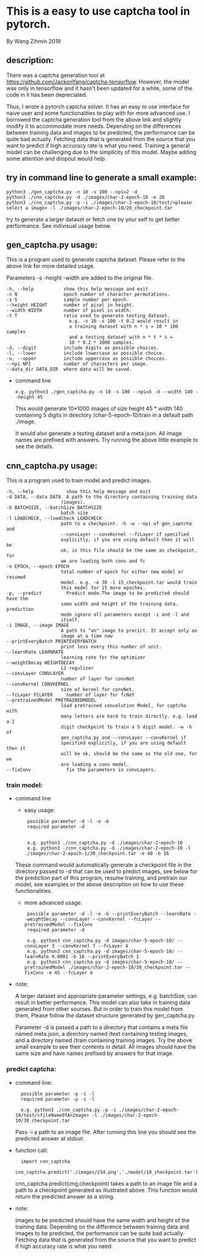 # This is a easy to use captcha tool in pytorch.
By Wang Zihmin 2019

## description:

There was a captcha generation tool at https://github.com/JackonYang/captcha-tensorflow. However, the model was only in tensorflow and it hasn't been updated for a while, some of the code in it has been depreciated.

Thus, I wrote a pytorch captcha solver. It has an easy to use interface for naive user and some functionalities to play with for more advanced use. I borrowed the captcha generation tool from the above link and slightly modify it to accommodate more needs. Depending on the differences between training data and images to be predicted, the performance can be quite bad actually. Fetching data that is generated from the source that you want to predict if high accuracy rate is what you need. Training a general model can be challenging due to the simplicity of this model. Maybe adding some attention and dropout would help.

## try in command line to generate a small example:

    python3 ./gen_captcha.py -n 10 -s 100 --npi=2 -d
    python3 ./cnn_captcha.py -d ./images/char-2-epoch-10 -e 20
    python3 ./cnn_captcha.py -p -i ./images/char-2-epoch-10/test/<please select a image> -l ./images/char-2-epoch-10/20_checkpoint.tar

try to generate a larger dataset or fetch one by your self to get better performance. See indivisual usage below.

## gen_captcha.py usage:

This is a program used to generate captcha dataset. Please refer to the above link for more detailed usage.
  
Parameters -s -height -width are added to the original file. 
  

    -h, --help           show this help message and exit
    -n N                 epoch number of character permutations.
    -s S                 sample number per epoch.
    --height HEIGHT      number of pixel in height.
    --width WIDTH        number of pixel in width.
    -t T                 ratio used to generate testing dataset.
                           e.g. -n 10 -s 100 -t 0.2 would result in 
                           a training dataset with n * s = 10 * 100 samples 
                           and a testing dataset with n * t * s = 
                           10 * 0.2 * 1000 samples.
    -d, --digit          include digits as possible choices.
    -l, --lower          include lowercase as possible choice.
    -u, --upper          include uppercase as possible choices.
    --npi NPI            number of characters per image.
    --data_dir DATA_DIR  where data will be saved.

  * command line
  

        
        e.g. python3 ./gen_captcha.py -n 10 -s 100 --npi=5 -d --width 140 --height 45 
    This would generate 10*1000 images of size height 45 * width 140 containing 5 digits in directory /char-5-epoch-10/train in a default path ./image. 
    
    It would also generate a testing dataset and a meta.json. All image names are prefixed with answers. Try running the above little example to see the details. 
        

## cnn_captcha.py usage: 
This is a program used to train model and predict images.

    -h, --help            show this help message and exit
    -d DATA, --data DATA  A path to the directory containing training data
                        (images).
    -b BATCHSIZE, --batchSize BATCHSIZE
                        batch size
    -l LOADCHECK, --loadCheck LOADCHECK
                        path to a checkpoint. -h -w --npi of gen_captcha and
                        --convLayer --convKernel --fcLayer if specified
                        explicitly, if you are using default then it will be
                        ok, in this file should be the same as checkpoint, for
                        we are loading both conv and fc
    -e EPOCH, --epoch EPOCH
                        total number of epoch for either new model or resumed
                        model. e.g. -e 30 -l 15_checkpoint.tar would train
                        this model for 15 more epoches.
    -p, --predict         Predict mode.The image to be predicted should have the
                        same width and height of the training data. prediction
                        mode ignore all parameters except -i and -l and
                        itself.
    -i IMAGE, --image IMAGE
                        A path to "an" image to precict. It accept only an
                        image at a time now
    --printEveryBatch PRINTEVERYBATCH
                        print loss every this number of unit.
    --learnRate LEARNRATE
                        learning rate for the optimizer
    --weightDecay WEIGHTDECAY
                        L2 regulizer
    --convLayer CONVLAYER
                        number of layer for convNet
    --convKernel CONVKERNEL
                        size of kernel for convNet.
    --fcLayer FCLAYER     number of layer for fcNet
    --pretrainedModel PRETRAINEDMODEL
                        load pretrained convolution Model, for captcha with
                        many letters are hard to train directly. e.g. load a 2
                        digit checkpoint to train a 5 digit model. -w -h of
                        gen_captcha.py and --convLayer --convKernel if
                        specified explicitly, if you are using default then it
                        will be ok, should be the same as the old one, for we
                        are loading a conv model.
    --fixConv             fix the parameters in convLayers.


### train model:
    

* command line
 
    *  easy usage:
            
            possible parameter -d -l -e -b
            required parameter -d

            
            e.g. python3 ./cnn_captcha.py -d ./images/char-2-epoch-10
            e.g. python3 ./cnn_captcha.py -d ./images/char-2-epoch-10 -l ./images/char-2-epoch-1/30_checkpoint.tar -e 40 -b 16
    These command would automatically generate a checkpoint file in the directory passed to -d that can be used to predict images, see below for the prediction part of this program, resume training, and pretrain our model, see examples or the above description on how to use these functionalities.
     * more advanced usage:

            possible parameter -d -l -e -b --printEveryBatch --learnRate --weightDecay --convLayer --convKernel --fcLayer --pretrainedModel --fixConv
            required parameter -d

            e.g. python3 cnn_captcha.py -d images/char-5-epoch-10/ --convLayer 3 --convKernel 7 --fcLayer 4
            e.g. python3 cnn_captcha.py -d images/char-5-epoch-10/ --learnRate 0.0001 -b 16 --printEveryBatch 1 
            e.g. python3 cnn_captcha.py -d images/char-5-epoch-10/ --pretrainedModel ./images/char-2-epoch-10/30_checkpoint.tar --fixConv -e 45 --fcLayer 4

	
* note:
         
    A larger dataset and appropriate parameter settings, e.g. batchSize, can result in better performance. This model can also take in training data generated from other sourses. But in order to train this model from them, Please follow the dataset structure generated by gen_captcha.py.
    
    Parameter -d is passed a path to a directory that contains a meta file named meta.json, a directory named /test containing testing images, and a directory named /train containing training images. Try the above small example to see their contents in detail. All images should have the same size and have names prefixed by answers for that image.
  


### predict captcha:
            

* command line:

        possible parameter -p -i -l
        required parameter -p -i -l
        
        e.g. python3 ./cnn_captcha.py -p -i ./images/char-2-epoch-10/test/<fileNameOfAnImage> -l ./images/char-2-epoch-10/30_checkpoint.tar
    Pass -i a path to an image file. After running this line you should see the predicted answer at stdout.
            
* function call:
        
        import cnn_captcha
        cnn_captcha.predict('./images/234.png','./model/10_checkpoint.tar')
    cnn_captcha.predict(img,checkpoint) takes a path to an image file and a path to a checkpoint generated as illustrated above. This function would return the predicted answer as a string.
* note:
          
    Images to be predicted should have the same width and height of the training data. Depending on the difference between training data and images to be predicted, the performance can be quite bad actually. Fetching data that is generated from the source that you want to predict if high accuracy rate is what you need.
